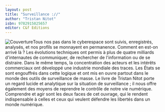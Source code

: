 ```yaml
---
layout: post
title: "Surveillance ://"
author: "Tristan Nitot"
isbn: 9782915825657
editor: C&f Editions
---
```


![Couverture](/img/9782915825657.jpg)Tous nos pas dans le cyberespace sont suivis, enregistrés, analysés, et nos profils se monnayent en permanence. Comment en est-on arrivé là ? Les évolutions techniques ont permis à plus de quatre milliards d'internautes de communiquer, de rechercher de l'information ou de se distraire. Dans le même temps, la concentration des acteurs et les intérêts commerciaux ont développé une industrie mondiale des traces. Les États se sont engouffrés dans cette logique et ont mis en ouvre partout dans le monde des outils de surveillance de masse. Le livre de Tristan Nitot porte un regard lucide et analytique sur la situation de surveillance ; il nous offre également des moyens de reprendre le contrôle de notre vie numérique. Comprendre et agir sont les deux faces de cet ouvrage, qui le rendent indispensable à celles et ceux qui veulent défendre les libertés dans un monde numérique.